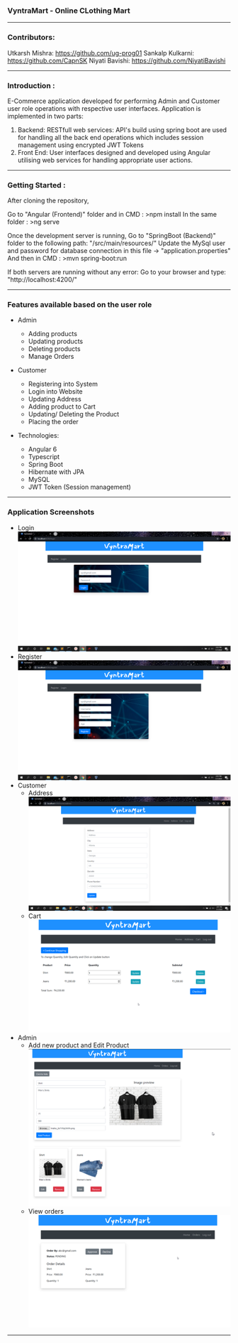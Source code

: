 ### VyntraMart - Online CLothing Mart

----------
### Contributors:
Utkarsh Mishra: https://github.com/ug-prog01
Sankalp Kulkarni: https://github.com/CapnSK
Niyati Bavishi: https://github.com/NiyatiBavishi

----------
### Introduction :

E-Commerce application developed for performing Admin and Customer user role operations with respective user interfaces. Application is implemented in two parts:
1. Backend: RESTfull web services: API's build using spring boot are used for handling all the back end operations which includes session management using encrypted JWT Tokens 
2. Front End: User interfaces designed and developed using Angular utilising web services for handling appropriate user actions.

----------
### Getting Started :

After cloning the repository,

Go to "Angular (Frontend)" folder and in CMD : >npm install 
In the same folder : >ng serve

Once the development server is running,
Go to "SpringBoot (Backend)" folder to the following path:
"/src/main/resources/"
Update the MySql user and password for database connection in this file  -> "application.properties"
And then in CMD : >mvn spring-boot:run

If both servers are running without any error:
Go to your browser and type: "http://localhost:4200/"

----------
### Features available based on the user role
* Admin
  * Adding products
  * Updating products
  * Deleting products
  * Manage Orders
* Customer
  * Registering into System
  * Login into Website
  * Updating Address
  * Adding product to Cart
  * Updating/ Deleting the Product
  * Placing the order

* Technologies: 
  * Angular 6
  * Typescript
  * Spring Boot
  * Hibernate with JPA 
  * MySQL
  * JWT Token (Session management)

----------
### Application Screenshots
* Login 
    <img src = "./Screenshots/Login.png">
* Register 
    <img src = "./Screenshots/Register.png">
* Customer
    * Address 
        <img src = "./Screenshots/Address.png">
    * Cart 
        <img src = "./Screenshots/UpdateCart.png">
* Admin
    * Add new product and Edit Product
        <img src = "./Screenshots/AdminAddProduct.png">
    * View orders 
        <img src ="./Screenshots/ViewOrder.png">
---------